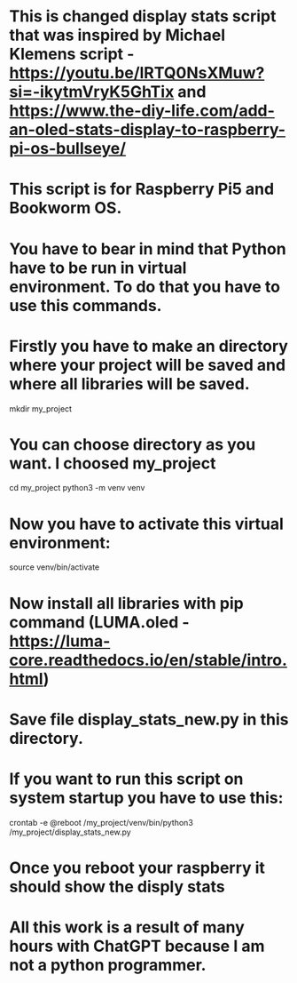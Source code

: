 # This is changed display stats script that was inspired by Michael Klemens script - https://youtu.be/lRTQ0NsXMuw?si=-ikytmVryK5GhTix and https://www.the-diy-life.com/add-an-oled-stats-display-to-raspberry-pi-os-bullseye/

# This script is for Raspberry Pi5 and Bookworm OS.
# You have to bear in mind that Python have to be run in virtual environment. To do that you have to use this commands. 
# Firstly you have to make an directory where your project will be saved and where all libraries will be saved.
mkdir my_project 
# You can choose directory as you want. I choosed my_project
cd my_project
python3 -m venv venv
# Now you have to activate this virtual environment:
source venv/bin/activate
# Now install all libraries with pip command (LUMA.oled - https://luma-core.readthedocs.io/en/stable/intro.html)
# Save file display_stats_new.py in this directory.
# If you want to run this script on system startup you have to use this:
crontab -e
@reboot /my_project/venv/bin/python3 /my_project/display_stats_new.py

# Once you reboot your raspberry it should show the disply stats

# All this work is a result of many hours with ChatGPT because I am not a python programmer.

